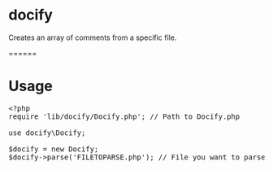 docify
======

Creates an array of comments from a specific file.

======

Usage
======

<pre>
&lt;?php
require 'lib/docify/Docify.php'; // Path to Docify.php

use docify\Docify;

$docify = new Docify;
$docify->parse('FILETOPARSE.php'); // File you want to parse
</pre>